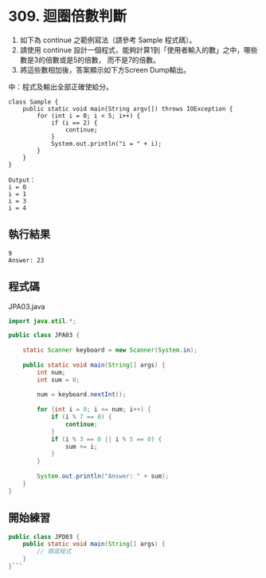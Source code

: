 # 309. 迴圈倍數判斷

1. 如下為 continue 之範例寫法（請參考 Sample 程式碼）。
2. 請使用 continue 設計一個程式，能夠計算1到「使用者輸入的數」之中，哪些數是3的倍數或是5的倍數，
而不是7的倍數。
3. 將這些數相加後，答案顯示如下方Screen Dump輸出。


中：程式及輸出全部正確使給分。

    class Sample {
        public static void main(String argv[]) throws IOException {
            for (int i = 0; i < 5; i++) {
                if (i == 2) {
                    continue;
                }
                System.out.println("i = " + i);
            }
        }
    }

    Output：
    i = 0
    i = 1
    i = 3
    i = 4

## 執行結果

```
9
Answer: 23
```

## 程式碼

JPA03.java

```java
import java.util.*;

public class JPA03 {
    
    static Scanner keyboard = new Scanner(System.in);
    
    public static void main(String[] args) {
        int num;
        int sum = 0;
        
        num = keyboard.nextInt();
        
        for (int i = 0; i <= num; i++) {
            if (i % 7 == 0) {
                continue;
            }
            if (i % 3 == 0 || i % 5 == 0) {
                sum += i;
            }
        }
        
        System.out.println("Answer: " + sum);
    }
}
```

## 開始練習

```java
public class JPD03 {
    public static void main(String[] args) {
        // 撰寫程式
    }
}```
